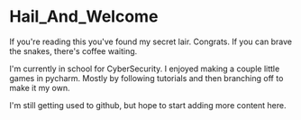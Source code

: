 # Hail_And_Welcome

If you're reading this you've found my secret lair. Congrats.
If you can brave the snakes, there's coffee waiting. 

I'm currently in school for CyberSecurity. 
I enjoyed making a couple little games in pycharm.
Mostly by following tutorials and then branching off to make it my own.

I'm still getting used to github, but hope to start adding more content here.
